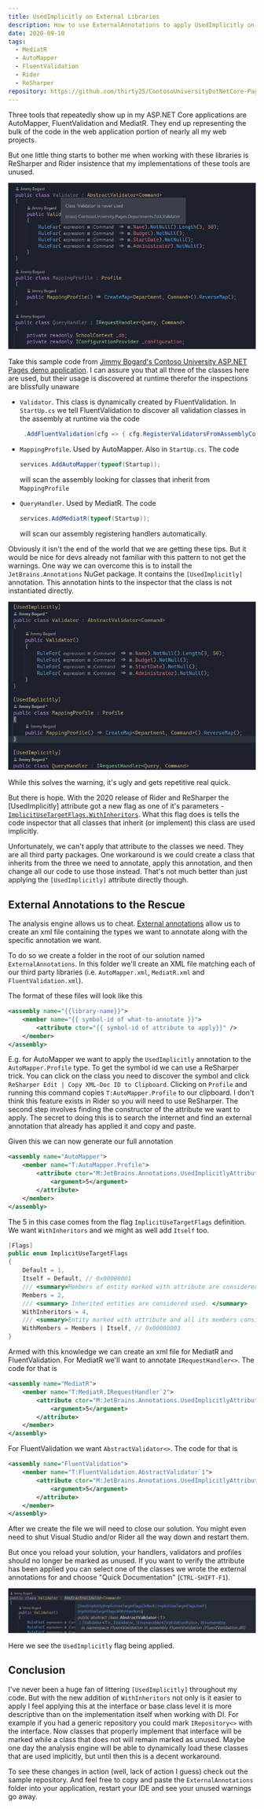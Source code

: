 ```yaml
---
title: UsedImplicitly on External Libraries
description: How to use ExternalAnnotations to apply UsedImplicitly on third party libraries in your CQRS application.
date: 2020-09-10
tags:
  - MediatR
  - AutoMapper
  - FluentValidation
  - Rider
  - ReSharper
repository: https://github.com/thirty25/ContosoUniversityDotNetCore-Pages
---
```


Three tools that repeatedly show up in my ASP.NET Core applications are AutoMapper, FluentValidation and MediatR. They
end up representing the bulk of the code in the web application portion of nearly all my web projects.

But one little thing starts to bother me when working with these libraries is ReSharper and Rider insistence that my
implementations of these tools are unused.

![Unused images as seen in rider](/Content/Blog/media/unused-classes.png)

Take this sample code from
[Jimmy Bogard's Contoso University ASP.NET Pages demo application](https://github.com/jbogard/ContosoUniversityDotNetCore-Pages).
I can assure you that all three of the classes here are used, but their usage is discovered at runtime therefor the
inspections are blissfully unaware

- `Validator`. This class is dynamically created by FluentValidation. In `StartUp.cs` we tell FluentValidation to
  discover all validation classes in the assembly at runtime via the code

  ```csharp
   .AddFluentValidation(cfg => { cfg.RegisterValidatorsFromAssemblyContaining<Startup>(); });
  ```

- `MappingProfile`. Used by AutoMapper. Also in `StartUp.cs`. The code

  ```csharp
  services.AddAutoMapper(typeof(Startup));
  ```

  will scan the assembly looking for classes that inherit from `MappingProfile`

- `QueryHandler`. Used by MediatR. The code

  ```csharp
  services.AddMediatR(typeof(Startup));
  ```

  will scan our assembly registering handlers automatically.

Obviously it isn't the end of the world that we are getting these tips. But it would be nice for devs already not
familiar with this pattern to not get the warnings. One way we can overcome this is to install the
`JetBrains.Annotations` NuGet package. It contains the `[UsedImplicitly]` annotation. This annotation hints to the
inspector that the class is not instantiated directly.

![Used implicitly applied](/Content/Blog/media/used-implicitly.png)

While this solves the warning, it's ugly and gets repetitive real quick.

But there is hope. With the 2020 release of Rider and ReSharper the [UsedImplicitly] attribute got a new flag as one of
it's parameters -
[`ImplicitUseTargetFlags.WithInheritors`](https://www.jetbrains.com/help/resharper/Reference__Code_Annotation_Attributes.html#UsedImplicitlyAttribute).
What this flag does is tells the code inspector that all classes that inherit (or implement) this class are used
implicitly.

Unfortunately, we can't apply that attribute to the classes we need. They are all third party packages. One workaround
is we could create a class that inherits from the three we need to annotate, apply this annotation, and then change all
our code to use those instead. That's not much better than just applying the `[UsedImplicitly]` attribute directly
though.

## External Annotations to the Rescue

The analysis engine allows us to cheat.
[External annotations](https://www.jetbrains.com/help/resharper/Code_Analysis__External_Annotations.html) allow us to
create an xml file containing the types we want to annotate along with the specific annotation we want.

To do so we create a folder in the root of our solution named `ExternalAnnotations`. In this folder we'll create an XML
file matching each of our third party libraries (i.e. `AutoMapper.xml`, `MediatR.xml` and `FluentValidation.xml`).

The format of these files will look like this

```xml
<assembly name="{{library-name}}">
    <member name="{{ symbol-id of what-to-annotate }}">
        <attribute ctor="{{ symbol-id of attribute to apply}}" />
    </member>
</assembly>
```

E.g. for AutoMapper we want to apply the `UsedImplicitly` annotation to the `AutoMapper.Profile` type. To get the symbol
id we can use a ReSharper trick. You can click on the class you need to discover the symbol and click
`ReSharper Edit | Copy XML-Doc ID to Clipboard`. Clicking on `Profile` and running this command copies
`T:AutoMapper.Profile` to our clipboard. I don't think this feature exists in Rider so you will need to use ReSharper.
The second step involves finding the constructor of the attribute we want to apply. The secret to doing this is to
search the internet and find an external annotation that already has applied it and copy and paste.

Given this we can now generate our full annotation

```xml
<assembly name="AutoMapper">
    <member name="T:AutoMapper.Profile">
        <attribute ctor="M:JetBrains.Annotations.UsedImplicitlyAttribute.#ctor(JetBrains.Annotations.ImplicitUseTargetFlags)" >
            <argument>5</argument>
        </attribute>
    </member>
</assembly>
```

The 5 in this case comes from the flag `ImplicitUseTargetFlags` definition. We want `WithInheritors` and we might as
well add `Itself` too.

```csharp
[Flags]
public enum ImplicitUseTargetFlags
{
    Default = 1,
    Itself = Default, // 0x00000001
    /// <summary>Members of entity marked with attribute are considered used.</summary>
    Members = 2,
    /// <summary> Inherited entities are considered used. </summary>
    WithInheritors = 4,
    /// <summary>Entity marked with attribute and all its members considered used.</summary>
    WithMembers = Members | Itself, // 0x00000003
}
```

Armed with this knowledge we can create an xml file for MediatR and FluentValidation. For MediatR we'll want to annotate
`IRequestHandler<>`. The code for that is

```xml
<assembly name="MediatR">
    <member name="T:MediatR.IRequestHandler`2">
        <attribute ctor="M:JetBrains.Annotations.UsedImplicitlyAttribute.#ctor(JetBrains.Annotations.ImplicitUseTargetFlags)" >
            <argument>5</argument>
        </attribute>
    </member>
</assembly>
```

For FluentValidation we want `AbstractValidator<>`. The code for that is

```xml
<assembly name="FluentValidation">
    <member name="T:FluentValidation.AbstractValidator`1">
        <attribute ctor="M:JetBrains.Annotations.UsedImplicitlyAttribute.#ctor(JetBrains.Annotations.ImplicitUseTargetFlags)" >
            <argument>5</argument>
        </attribute>
    </member>
</assembly>
```

After we create the file we will need to close our solution. You might even need to shut Visual Studio and/or Rider all
the way down and restart them.

But once you reload your solution, your handlers, validators and profiles should no longer be marked as unused. If you
want to verify the attribute has been applied you can select one of the classes we wrote the external annotations for
and choose "Quick Documentation" (`CTRL-SHIFT-F1`).

![Quick documentation](/Content/Blog/media/quick-documentation.png)

Here we see the `UsedImplicitly` flag being applied.

## Conclusion

I've never been a huge fan of littering `[UsedImplicitly]` throughout my code. But with the new addition of
`WithInheritors` not only is it easier to apply I feel applying this at the interface or base class level it is more
descriptive than on the implementation itself when working with DI. For example if you had a generic repository you
could mark `IRepository<>` with the interface. Now classes that properly implement that interface will be marked while a
class that does not will remain marked as unused. Maybe one day the analysis engine will be able to dynamically load
these classes that are used implicitly, but until then this is a decent workaround.

To see these changes in action (well, lack of action I guess) check out the sample repository. And feel free to copy and
paste the `ExternalAnnotations` folder into your application, restart your IDE and see your unused warnings go away.
